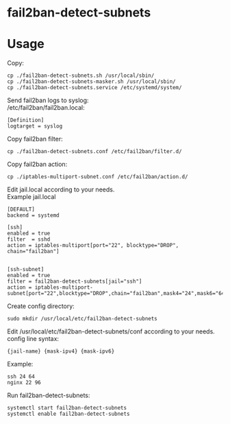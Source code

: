 # fail2ban-detect-subnets

# Usage

Copy:
```
cp ./fail2ban-detect-subnets.sh /usr/local/sbin/ 
cp ./fail2ban-detect-subnets-masker.sh /usr/local/sbin/
cp ./fail2ban-detect-subnets.service /etc/systemd/system/
```

Send fail2ban logs to syslog: <br>
/etc/fail2ban/fail2ban.local:
```
[Definition]
logtarget = syslog
```

Copy fail2ban filter:
```
cp ./fail2ban-detect-subnets.conf /etc/fail2ban/filter.d/
```
Copy fail2ban action:
```
cp ./iptables-multiport-subnet.conf /etc/fail2ban/action.d/
```

Edit jail.local according to your needs.<br>
Example jail.local
```
[DEFAULT]
backend = systemd

[ssh]
enabled = true
filter  = sshd
action = iptables-multiport[port="22", blocktype="DROP", chain="fail2ban"]


[ssh-subnet]
enabled = true
filter = fail2ban-detect-subnets[jail="ssh"]
action = iptables-multiport-subnet[port="22",blocktype="DROP",chain="fail2ban",mask4="24",mask6="64"]
```

Create config directory:<br>
```
sudo mkdir /usr/local/etc/fail2ban-detect-subnets
```

Edit /usr/local/etc/fail2ban-detect-subnets/conf according to your needs.<br>
config line syntax: <br>
```
{jail-name} {mask-ipv4} {mask-ipv6}
```
Example:
```
ssh 24 64
nginx 22 96
```
Run fail2ban-detect-subnets:
```
systemctl start fail2ban-detect-subnets
systemctl enable fail2ban-detect-subnets
```
